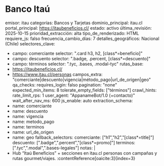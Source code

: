 # Banco Itaú

emisor: itau
categorías: Bancos y Tarjetas
dominio_principal: itau.cl
portal_principal: https://itaubeneficios.cl/
estado: activo
última_revisión: 2025-10-15
prioridad_extracción: alta
tipo_de_renderizado: HTML
requiere_js: falso
frecuencia_cambio_días: 7
detalles_geográficos: Nacional (Chile)
selectores_clave:
  - campo: comerciante
    selector: ".card h3, h2, [class*=beneficio]"
  - campo: descuento
    selector: ".badge, .percent, [class*=descuento]"
  - campo: términos
    selector: ".tyc, .bases, .modal-tyc"
rutas_base:
  - https://itaubeneficios.cl/
  - https://www.itau.cl/personas
campos_extra: "comerciante|descuento|vigencia|método_pago|url_de_origen|geo"
qa_checks:
  requires_login: falso
  pagination: "none"
  expected_min_items: 8
  tolerate_empty_fields: ["términos"]
crawl_hints:
  rate_limit_rps: 1
  user_agent: "AppanameBot/1.0 (+contacto)"
  wait_after_nav_ms: 600
  js_enable: auto
extraction_schema:
  - name: comerciante
  - name: descuento
  - name: vigencia
  - name: metodo_pago
  - name: terminos
  - name: url_de_origen
  - name: geo
fallback_selectors:
  comerciante: ["h1","h2","[class*=title]"]
  descuento:   [".badge",".percent","[class*=promo]"]
  terminos:    [".tyc",".modal",".bases-legales"]
notas: |
  - Hub “Itaú Beneficios” + secciones en itau.cl personas con campañas y rutas gourmet/viajes. :contentReference[oaicite:3]{index=3}
